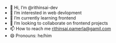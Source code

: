 - 👋 Hi, I’m @rithinsai-dev
- 👀 I’m interested in web devlopment
- 🌱 I’m currently learning frontend
- 💞️ I’m looking to collaborate on frontend projects 
- 📫 How to reach me rithinsai.pamerla@gamil.com
- 😄 Pronouns: he/him


<!---
rithinsai-dev/rithinsai-dev is a ✨ special ✨ repository because its `README.md` (this file) appears on your GitHub profile.
You can click the Preview link to take a look at your changes.
--->
